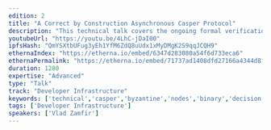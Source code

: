 ```yaml
---
edition: 2
title: "A Correct by Construction Asynchronous Casper Protocol"
description: "This technical talk covers the ongoing formal verification and implementation efforts behind a correct-by-construction asynchronous byzantine-fault tolerant binary version of the Casper consensus protocol that is currently under development. Work extending the correct-by-construction approach to virtual machine replication, validator rotation and public economic consensus will also be discussed."
youtubeUrl: "https://youtu.be/4LhC-jDaI00"
ipfsHash: "QmYSXtbUFug3yEh1YfM6ZdQ8uUdx1xMyDMgK2S9qqJCQH9"
ethernaIndex: "https://etherna.io/embed/6347d283080a54f6d733eca6"
ethernaPermalink: "https://etherna.io/embed/71737ad1408dfd27166a4344d8f55d591ba09d958ac52079ebcfb3ac7c209a4a"
duration: 1280
expertise: "Advanced"
type: "Talk"
track: "Developer Infrastructure"
keywords: ['technical','casper','byzantine','nodes','binary','decision','construction','consensus','fault','tolerance','finality','estimate','justification','sender','bet','protocol','equivocation','validators']
tags: ['Developer Infrastructure']
speakers: ['Vlad Zamfir']
---
```

